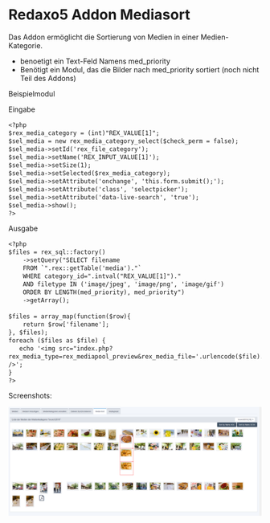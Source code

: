 # Redaxo5 Addon Mediasort

Das Addon ermöglicht die Sortierung von Medien in einer Medien-Kategorie. 

- benoetigt ein Text-Feld Namens med\_priority
- Benötigt ein Modul, das die Bilder nach med\_priority sortiert (noch nicht Teil des Addons)

Beispielmodul

Eingabe
```
<?php
$rex_media_category = (int)"REX_VALUE[1]";
$sel_media = new rex_media_category_select($check_perm = false);
$sel_media->setId('rex_file_category');
$sel_media->setName('REX_INPUT_VALUE[1]');
$sel_media->setSize(1);
$sel_media->setSelected($rex_media_category);
$sel_media->setAttribute('onchange', 'this.form.submit();');
$sel_media->setAttribute('class', 'selectpicker');
$sel_media->setAttribute('data-live-search', 'true');
$sel_media->show();
?>
```

Ausgabe

```
<?php
$files = rex_sql::factory()
	->setQuery("SELECT filename
    FROM `".rex::getTable('media')."`
    WHERE category_id=".intval("REX_VALUE[1]")."
    AND filetype IN ('image/jpeg', 'image/png', 'image/gif')
    ORDER BY LENGTH(med_priority), med_priority")
    ->getArray();

$files = array_map(function($row){
    return $row['filename'];
}, $files);
foreach ($files as $file) {
   echo '<img src="index.php?rex_media_type=rex_mediapool_preview&rex_media_file='.urlencode($file).'" />';
}
?>
```



Screenshots:

![Drag and drop to sort](/assets/mediasort_drag_drop.png?raw=true "Sort images by Drag & Drop")
